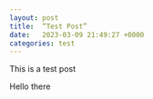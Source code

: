 ```yaml
---
layout: post
title:  “Test Post”
date:   2023-03-09 21:49:27 +0000
categories: test
---
```

This is a test post

Hello there